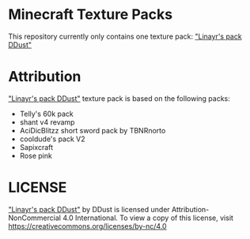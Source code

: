 # Minecraft Texture Packs
This repository currently only contains one texture pack:
["Linayr's pack DDust"](./%C2%A7dLinayr%E2%80%99s%20pack-%C2%A75%20ddust.zip) 

# Attribution
["Linayr's pack DDust"](./%C2%A7dLinayr%E2%80%99s%20pack-%C2%A75%20ddust.zip)
texture pack is based on the following packs:
- Telly's 60k pack
- shant v4 revamp
- AciDicBlitzz short sword pack by TBNRnorto
- cooldude's pack V2
- Sapixcraft
- Rose pink

# LICENSE
["Linayr's pack DDust"](./%C2%A7dLinayr%E2%80%99s%20pack-%C2%A75%20ddust.zip)
by DDust is licensed under Attribution-NonCommercial 4.0 International.
To view a copy of this license, visit https://creativecommons.org/licenses/by-nc/4.0
